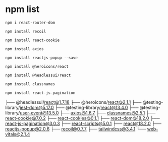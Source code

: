 # npm list
`npm i react-router-dom`

`npm install recoil`

`npm install react-cookie`

`npm install axios`

`npm install reactjs-popup --save`

`npm install @heroicons/react`

`npm install @headlessui/react`

`npm install classnames`

`npm install react-js-pagination`

├── @headlessui/react@1.7.18
├── @heroicons/react@2.1.1
├── @testing-library/jest-dom@5.17.0
├── @testing-library/react@13.4.0
├── @testing-library/user-event@13.5.0
├── axios@1.6.7
├── classnames@2.5.1
├── react-cookie@7.0.2
├── react-cookies@0.1.1
├── react-dom@18.2.0
├── react-js-pagination@3.0.3
├── react-scripts@5.0.1
├── react@18.2.0
├── reactjs-popup@2.0.6
├── recoil@0.7.7
├── tailwindcss@3.4.1
└── web-vitals@2.1.4